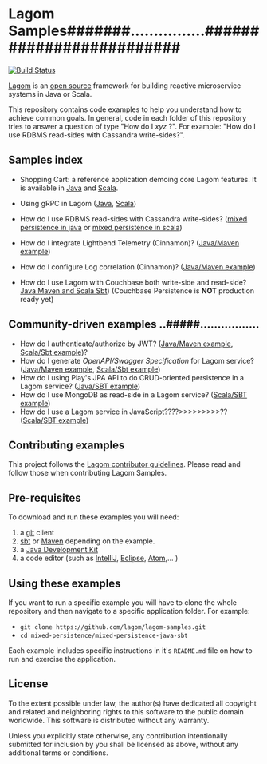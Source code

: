 # Lagom Samples#######................#########################

[![Build Status](https://travis-ci.com/lagom/lagom-samples.svg?branch=1.6.x)](https://travis-ci.com/lagom/lagom-samples)

[Lagom](https://www.lagomframework.com/) is an [open source](https://github.com/lagom/lagom) framework for building reactive microservice systems in Java or Scala. 

This repository contains code examples to help you understand how to achieve common goals. In general, code in each folder of this repository tries to answer a question of type "How do I _xyz_ ?". For example: "How do I use RDBMS read-sides with Cassandra write-sides?".

## Samples index

* Shopping Cart: a reference application demoing core Lagom features. It is available in [Java](shopping-cart/shopping-cart-java/README.md) and  [Scala](shopping-cart/shopping-cart-scala/README.md).

* Using gRPC in Lagom ([Java](grpc-example/grpc-example-java/README.md), [Scala](grpc-example/grpc-example-scala/README.md))

* How do I use RDBMS read-sides with Cassandra write-sides? ([mixed persistence in java](mixed-persistence/mixed-persistence-java-sbt/README.md) or [mixed persistence in scala](mixed-persistence/mixed-persistence-scala-sbt/README.md))
* How do I integrate Lightbend Telemetry (Cinnamon)? ([Java/Maven example](lightbend-telemetry/lightbend-telemetry-java-mvn/README.md))
* How do I configure Log correlation (Cinnamon)? ([Java/Maven example](lightbend-telemetry/log-correlation-java-mvn/README.md))
* How do I use Lagom with Couchbase both write-side and read-side? [Java Maven and Scala Sbt](couchbase-persistence/README.md)) (Couchbase Persistence is **NOT** production ready yet)

## Community-driven examples ..#####.................

* How do I authenticate/authorize by JWT? ([Java/Maven example](https://github.com/pac4j/lagom-pac4j-java-demo), [Scala/Sbt example](https://github.com/pac4j/lagom-pac4j-scala-demo))?
* How do I generate _OpenAPI/Swagger Specification_ for Lagom service? ([Java/Maven example](https://github.com/taymyr/lagom-samples/blob/master/openapi/java/README.md), [Scala/Sbt example](https://github.com/taymyr/lagom-samples/blob/master/openapi/scala/README.md))
* How do I using Play's JPA API to do CRUD-oriented persistence in a Lagom service? ([Java/SBT example](https://github.com/taymyr/lagom-samples/blob/master/jpa-crud/java-sbt/README.md))
* How do I use MongoDB as read-side in a Lagom service? ([Scala/SBT example](https://github.com/abknanda/mongo-readside-lagom))
* How do I use a Lagom service in JavaScript????>>>>>>>>>?? ([Scala/SBT example](https://github.com/mliarakos/lagom-scalajs-example))

## Contributing examples

This project follows the [Lagom contributor guidelines](https://github.com/lagom/lagom/blob/master/CONTRIBUTING.md). Please read and follow those when contributing Lagom Samples.

## Pre-requisites

To download and run these examples you will need:

1. a [git](https://git-scm.com/downloads) client
2. [sbt](http://www.scala-sbt.org/download.html) or [Maven](https://maven.apache.org/install.html) depending on the example.
3. a [Java Development Kit](http://www.oracle.com/technetwork/java/javase/downloads/index.html)
4. a code editor (such as [IntelliJ](https://www.jetbrains.com/idea/), [Eclipse](https://www.eclipse.org/downloads/), [Atom](https://atom.io/),... )

## Using these examples

If you want to run a specific example you will have to clone the whole repository and then navigate to a specific application folder. For example:

* `git clone https://github.com/lagom/lagom-samples.git`
* `cd mixed-persistence/mixed-persistence-java-sbt`

Each example includes specific instructions in it's `README.md` file on how to run and exercise the application.

## License

To the extent possible under law, the author(s) have dedicated all copyright and related and neighboring rights to this software to the public domain worldwide. This software is distributed without any warranty.

Unless you explicitly state otherwise, any contribution intentionally submitted for inclusion by you shall be licensed as above, without any additional terms or conditions.
